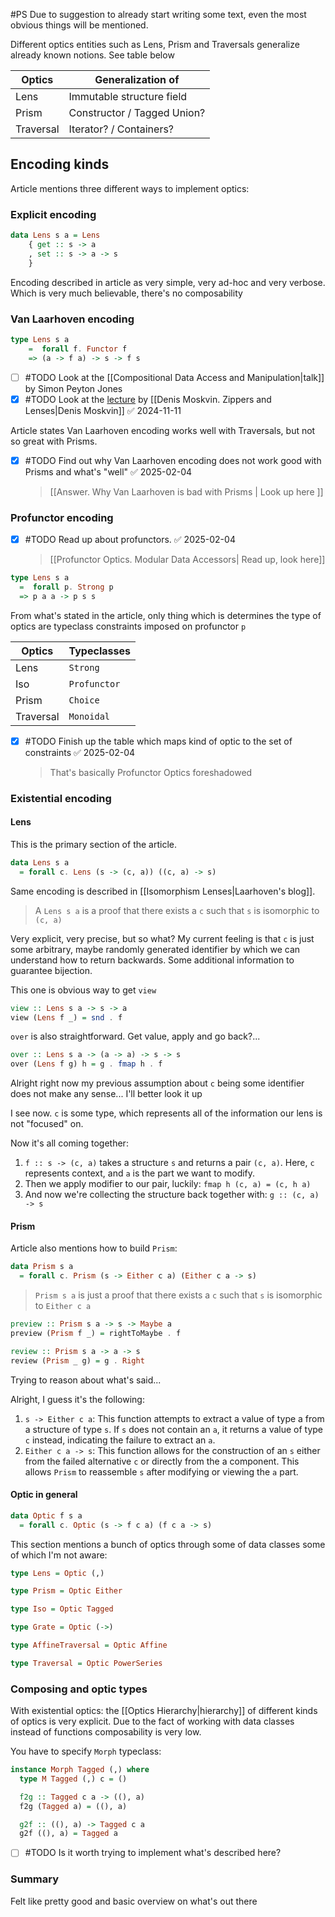 
#PS Due to suggestion to already start writing some text, even the most obvious things will be mentioned.

Different optics entities such as Lens, Prism and Traversals generalize already known notions. See table below

| Optics    | Generalization of           |
| --------- | --------------------------- |
| Lens      | Immutable structure field   |
| Prism     | Constructor / Tagged Union? |
| Traversal | Iterator? / Containers?     |
## Encoding kinds

Article mentions three different ways to implement optics:

### Explicit encoding

```haskell
data Lens s a = Lens 
	{ get :: s -> a
	, set :: s -> a -> s
	}
```

Encoding described in article as very simple, very ad-hoc and very verbose. Which is very much believable, there's no composability
### Van Laarhoven encoding

```haskell
type Lens s a
	=  forall f. Functor f
	=> (a -> f a) -> s -> f s
 ```

- [ ] #TODO Look at the [[Compositional Data Access and Manipulation|talk]] by Simon Peyton Jones
- [x] #TODO Look at the [lecture](https://cs-uni.ru/index.php?title=%D0%A4%D0%9F_5SE_%D0%BE%D1%81%D0%B5%D0%BD%D1%8C_2023) by [[Denis Moskvin. Zippers and Lenses|Denis Moskvin]] ✅ 2024-11-11

Article states Van Laarhoven encoding works well with Traversals, but not so great with Prisms.
- [x] #TODO Find out why Van Laarhoven encoding does not work good with Prisms and what's "well" ✅ 2025-02-04
	> [[Answer. Why Van Laarhoven is bad with Prisms | Look up here ]]

### Profunctor encoding

- [x] #TODO Read up about profunctors. ✅ 2025-02-04
	> [[Profunctor Optics. Modular Data Accessors| Read up, look here]]

```haskell
type Lens s a
  =  forall p. Strong p
  => p a a -> p s s
```

From what's stated in the article, only thing which is determines the type of optics are typeclass constraints imposed on profunctor `p` 

| Optics    | Typeclasses  |
| --------- | ------------ |
| Lens      | `Strong`     |
| Iso       | `Profunctor` |
| Prism     | `Choice`     |
| Traversal | `Monoidal`   |

- [x] #TODO Finish up the table which maps kind of optic to the set of constraints ✅ 2025-02-04
	> That's basically Profunctor Optics foreshadowed
### Existential encoding

#### Lens
This is the primary section of the article. 
```haskell
data Lens s a
  = forall c. Lens (s -> (c, a)) ((c, a) -> s)
```
Same encoding is described in [[Isomorphism Lenses|Laarhoven's blog]].

 > A `Lens s a` is a proof that there exists a `c` such that `s` is isomorphic to `(c, a)`

Very explicit, very precise, but so what? My current feeling is that `c` is just some arbitrary, maybe randomly generated identifier by which we can understand how to return backwards. Some additional information to guarantee bijection.

This one is obvious way to get `view`
```haskell
view :: Lens s a -> s -> a
view (Lens f _) = snd . f
```

`over` is also straightforward. Get value, apply and go back?...
```haskell
over :: Lens s a -> (a -> a) -> s -> s
over (Lens f g) h = g . fmap h . f
```

Alright right now my previous assumption about `c` being some identifier does not make any sense... I'll better look it up

I see now. `c` is some type, which represents all of the information our lens is not "focused" on.

Now it's all coming together:

1. `f :: s -> (c, a)` takes a structure `s` and returns a pair `(c, a)`. Here, `c` represents context, and `a` is the part we want to modify.
2. Then we apply modifier to our pair, luckily:
   `fmap h (c, a) = (c, h a)`
3. And now we're collecting the structure back together with:
   `g :: (c, a) -> s`

#### Prism
Article also mentions how to build `Prism`:
```haskell
data Prism s a
  = forall c. Prism (s -> Either c a) (Either c a -> s)
```

> `Prism s a` is just a proof that there exists a `c` such that `s` is isomorphic to `Either c a`


```haskell
preview :: Prism s a -> s -> Maybe a
preview (Prism f _) = rightToMaybe . f
```

```haskell
review :: Prism s a -> a -> s
review (Prism _ g) = g . Right
```
Trying to reason about what's said...

Alright, I guess it's the following:

1. `s -> Either c a`: This function attempts to extract a value of type a from a structure of type `s`. If `s` does not contain an `a`, it returns a value of type `c` instead, indicating the failure to extract an `a`.
2. `Either c a -> s`: This function allows for the construction of an `s` either from the failed alternative `c` or directly from the a component. This allows `Prism` to reassemble `s` after modifying or viewing the `a` part.
#### Optic in general
```haskell
data Optic f s a
  = forall c. Optic (s -> f c a) (f c a -> s)
```

This section mentions a bunch of optics through some of data classes some of which I'm not aware:

```haskell
type Lens = Optic (,)

type Prism = Optic Either

type Iso = Optic Tagged

type Grate = Optic (->)

type AffineTraversal = Optic Affine

type Traversal = Optic PowerSeries
```

### Composing and optic types

With existential optics: the [[Optics Hierarchy|hierarchy]] of different kinds of optics is very explicit. Due to the fact of working with data classes instead of functions composability is very low.

You have to specify `Morph` typeclass:
```haskell
instance Morph Tagged (,) where
  type M Tagged (,) c = ()

  f2g :: Tagged c a -> ((), a)
  f2g (Tagged a) = ((), a)

  g2f :: ((), a) -> Tagged c a
  g2f ((), a) = Tagged a
```

- [ ] #TODO Is it worth trying to implement what's described here?

### Summary

Felt like pretty good and basic overview on what's out there